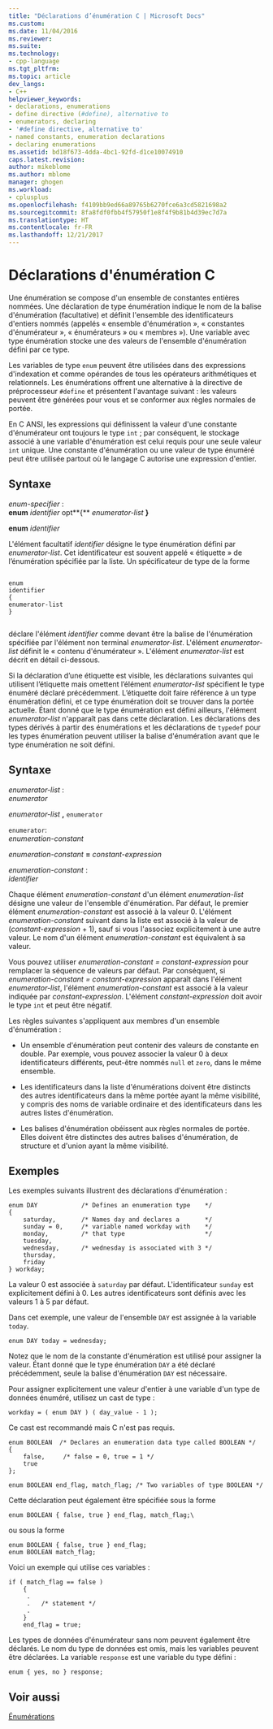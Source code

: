 ```yaml
---
title: "Déclarations d’énumération C | Microsoft Docs"
ms.custom: 
ms.date: 11/04/2016
ms.reviewer: 
ms.suite: 
ms.technology:
- cpp-language
ms.tgt_pltfrm: 
ms.topic: article
dev_langs:
- C++
helpviewer_keywords:
- declarations, enumerations
- define directive (#define), alternative to
- enumerators, declaring
- '#define directive, alternative to'
- named constants, enumeration declarations
- declaring enumerations
ms.assetid: bd18f673-4dda-4bc1-92fd-d1ce10074910
caps.latest.revision: 
author: mikeblome
ms.author: mblome
manager: ghogen
ms.workload:
- cplusplus
ms.openlocfilehash: f4109bb9ed66a89765b6270fce6a3cd5821698a2
ms.sourcegitcommit: 8fa8fdf0fbb4f57950f1e8f4f9b81b4d39ec7d7a
ms.translationtype: HT
ms.contentlocale: fr-FR
ms.lasthandoff: 12/21/2017
---
```

# <a name="c-enumeration-declarations"></a>Déclarations d'énumération C
Une énumération se compose d'un ensemble de constantes entières nommées. Une déclaration de type énumération indique le nom de la balise d'énumération (facultative) et définit l'ensemble des identificateurs d'entiers nommés (appelés « ensemble d'énumération », « constantes d'énumérateur », « énumérateurs » ou « membres »). Une variable avec type énumération stocke une des valeurs de l'ensemble d'énumération défini par ce type.  
  
 Les variables de type `enum` peuvent être utilisées dans des expressions d'indexation et comme opérandes de tous les opérateurs arithmétiques et relationnels. Les énumérations offrent une alternative à la directive de préprocesseur `#define` et présentent l'avantage suivant : les valeurs peuvent être générées pour vous et se conformer aux règles normales de portée.  
  
 En C ANSI, les expressions qui définissent la valeur d'une constante d'énumérateur ont toujours le type `int` ; par conséquent, le stockage associé à une variable d'énumération est celui requis pour une seule valeur `int` unique. Une constante d'énumération ou une valeur de type énuméré peut être utilisée partout où le langage C autorise une expression d'entier.  
  
## <a name="syntax"></a>Syntaxe  
 *enum-specifier* :  
 **enum**  *identifier* opt**{** *enumerator-list* **}**  
  
 **enum**  *identifier*  
  
 L'élément facultatif *identifier* désigne le type énumération défini par *enumerator-list*. Cet identificateur est souvent appelé « étiquette » de l’énumération spécifiée par la liste. Un spécificateur de type de la forme  
  
```  
  
enum  
identifier  
{  
enumerator-list  
}  
  
```  
  
 déclare l'élément *identifier* comme devant être la balise de l'énumération spécifiée par l'élément non terminal *enumerator-list*. L'élément *enumerator-list* définit le « contenu d'énumérateur ». L'élément *enumerator-list* est décrit en détail ci-dessous.  
  
 Si la déclaration d’une étiquette est visible, les déclarations suivantes qui utilisent l’étiquette mais omettent l’élément *enumerator-list* spécifient le type énuméré déclaré précédemment. L’étiquette doit faire référence à un type énumération défini, et ce type énumération doit se trouver dans la portée actuelle. Étant donné que le type énumération est défini ailleurs, l'élément *enumerator-list* n'apparaît pas dans cette déclaration. Les déclarations des types dérivés à partir des énumérations et les déclarations de `typedef` pour les types énumération peuvent utiliser la balise d'énumération avant que le type énumération ne soit défini.  
  
## <a name="syntax"></a>Syntaxe  
 *enumerator-list* :  
 *enumerator*  
  
 *enumerator-list* **,**  `enumerator`  
  
 `enumerator`:  
 *enumeration-constant*  
  
 *enumeration-constant*  **=**  *constant-expression*  
  
 *enumeration-constant* :  
 *identifier*  
  
 Chaque élément *enumeration-constant* d'un élément *enumeration-list* désigne une valeur de l'ensemble d'énumération. Par défaut, le premier élément *enumeration-constant* est associé à la valeur 0. L'élément *enumeration-constant* suivant dans la liste est associé à la valeur de (*constant-expression* + 1), sauf si vous l'associez explicitement à une autre valeur. Le nom d'un élément *enumeration-constant* est équivalent à sa valeur.  
  
 Vous pouvez utiliser *enumeration-constant = constant-expression* pour remplacer la séquence de valeurs par défaut. Par conséquent, si *enumeration-constant = constant-expression* apparaît dans l'élément *enumerator-list*, l'élément *enumeration-constant* est associé à la valeur indiquée par *constant-expression*. L'élément *constant-expression* doit avoir le type `int` et peut être négatif.  
  
 Les règles suivantes s'appliquent aux membres d'un ensemble d'énumération :  
  
-   Un ensemble d'énumération peut contenir des valeurs de constante en double. Par exemple, vous pouvez associer la valeur 0 à deux identificateurs différents, peut-être nommés `null` et `zero`, dans le même ensemble.  
  
-   Les identificateurs dans la liste d'énumérations doivent être distincts des autres identificateurs dans la même portée ayant la même visibilité, y compris des noms de variable ordinaire et des identificateurs dans les autres listes d'énumération.  
  
-   Les balises d'énumération obéissent aux règles normales de portée. Elles doivent être distinctes des autres balises d'énumération, de structure et d'union ayant la même visibilité.  
  
## <a name="examples"></a>Exemples  
 Les exemples suivants illustrent des déclarations d'énumération :  
  
```  
enum DAY            /* Defines an enumeration type    */  
{  
    saturday,       /* Names day and declares a       */  
    sunday = 0,     /* variable named workday with    */   
    monday,         /* that type                      */  
    tuesday,  
    wednesday,      /* wednesday is associated with 3 */  
    thursday,  
    friday  
} workday;  
```  
  
 La valeur 0 est associée à `saturday` par défaut. L'identificateur `sunday` est explicitement défini à 0. Les autres identificateurs sont définis avec les valeurs 1 à 5 par défaut.  
  
 Dans cet exemple, une valeur de l'ensemble `DAY` est assignée à la variable `today`.  
  
```  
enum DAY today = wednesday;  
```  
  
 Notez que le nom de la constante d'énumération est utilisé pour assigner la valeur. Étant donné que le type énumération `DAY` a été déclaré précédemment, seule la balise d'énumération `DAY` est nécessaire.  
  
 Pour assigner explicitement une valeur d'entier à une variable d'un type de données énuméré, utilisez un cast de type :  
  
```  
workday = ( enum DAY ) ( day_value - 1 );  
```  
  
 Ce cast est recommandé mais C n'est pas requis.  
  
```  
enum BOOLEAN  /* Declares an enumeration data type called BOOLEAN */  
{  
    false,     /* false = 0, true = 1 */  
    true   
};   
  
enum BOOLEAN end_flag, match_flag; /* Two variables of type BOOLEAN */  
```  
  
 Cette déclaration peut également être spécifiée sous la forme  
  
```  
enum BOOLEAN { false, true } end_flag, match_flag;\  
```  
  
 ou sous la forme  
  
```  
enum BOOLEAN { false, true } end_flag;  
enum BOOLEAN match_flag;  
```  
  
 Voici un exemple qui utilise ces variables :  
  
```  
if ( match_flag == false )  
    {  
     .  
     .   /* statement */   
     .  
    }  
    end_flag = true;  
```  
  
 Les types de données d'énumérateur sans nom peuvent également être déclarés. Le nom du type de données est omis, mais les variables peuvent être déclarées. La variable `response` est une variable du type défini :  
  
```  
enum { yes, no } response;  
```  
  
## <a name="see-also"></a>Voir aussi  
 [Énumérations](../cpp/enumerations-cpp.md)